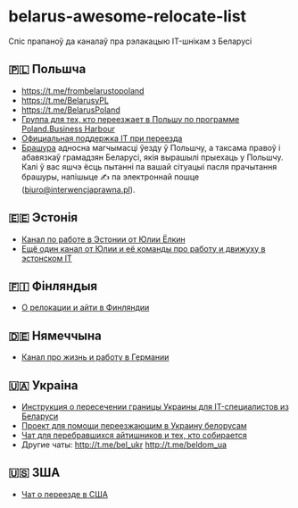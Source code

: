 # belarus-awesome-relocate-list
Спіс прапаноў да каналаў пра рэлакацыю IT-шнікам з Беларусі

## 🇵🇱 Польшча
* https://t.me/frombelarustopoland
* https://t.me/BelarusyPL
* https://t.me/BelarusPoland
* [Группа для тех, кто переезжает в Польшу по программе Poland.Business Harbour](https://t.me/PBH_BY2PLN)
* [Официальная поддержка IT при переезда](https://www.gov.pl/web/poland-businessharbour-ru)
* [Брашура](https://bit.ly/34hgACu) адносна магчымасці ўезду ў Польшчу, а таксама правоў і абавязкаў грамадзян Беларусі, якія вырашылі прыехаць у Польшчу. 
Калі ў вас яшчэ ёсць пытанні па вашай сітуацыі пасля прачытання брашуры, напішыце ✍️  па электроннай пошце (biuro@interwencjaprawna.pl).

## 🇪🇪 Эстонія
* [Канал по работе в Эстонии от Юлии Ёлкин](http://t.me/ittalentestonia)
* [Ещё один канал от Юлии и её команды про работу и движуху в эстонском IT](http://t.me/FullstackRecruiterEErus)

## 🇫🇮 Фінляндыя 
* [О релокации и айти в Финляндии](http://t.me/itfinland)

## 🇩🇪 Нямеччына 
* [Канал про жизнь и работу в Германии](http://t.me/@germanworks)

## 🇺🇦 Украіна
* [Инструкция о пересечении границы Украины для IT-специалистов из Беларуси](https://itukraine.org.ua/25.06%20(img)/%D0%A1%D0%B5%D0%BD%D1%82%D1%8F%D0%B1%D1%80%D1%8C/%D0%98%D0%BD%D1%81%D1%82%D1%80%D1%83%D0%BA%D1%86%D0%B8%D1%8F%20%D0%BF%D0%BE%20%D0%BF%D0%B5%D1%80%D0%B5%D1%81%D0%B5%D1%87%D0%B5%D0%BD%D0%B8%D1%8E%20%D0%B3%D1%80%D0%B0%D0%BD%D0%B8%D1%86%D1%8B%20%D0%91%D0%B5%D0%BB%D0%B0%D1%80%D1%83%D1%81%D1%8C-%D0%A3%D0%BA%D1%80%D0%B0%D0%B8%D0%BD%D0%B0_RU.pdf)
* [Проект для помощи переезжающим в Украину белорусам](https://belarustoukraine.com/)
* [Чат для перебравшихся айтишников и тех, кто собирается](https://t.me/bel_IT_UA)
* Другие чаты: http://t.me/bel_ukr http://t.me/beldom_ua

## 🇺🇸 ЗША
* [Чат о переезде в США](http://t.me/to_the_usa)
